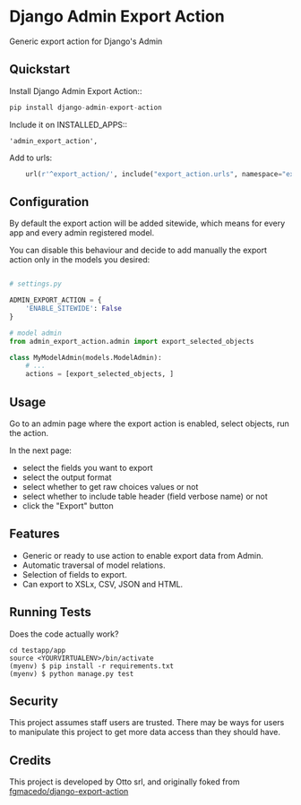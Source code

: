 # Django Admin Export Action

Generic export action for Django's Admin

## Quickstart

Install Django Admin Export Action::

``` python
pip install django-admin-export-action
```

Include it on INSTALLED_APPS::

```
'admin_export_action',
```

Add to urls:

``` python 
    url(r'^export_action/', include("export_action.urls", namespace="export_action")),
```

## Configuration

By default the export action will be added sitewide, which means for every app and every admin registered model.

You can disable this behaviour and decide to add manually the export action only in the models you desired:

``` python

# settings.py

ADMIN_EXPORT_ACTION = {
    'ENABLE_SITEWIDE': False
}

# model admin
from admin_export_action.admin import export_selected_objects

class MyModelAdmin(models.ModelAdmin):
    # ...
    actions = [export_selected_objects, ]

```

## Usage

Go to an admin page where the export action is enabled, select objects, run the action.

In the next page:
- select the fields you want to export
- select the output format
- select whether to get raw choices values or not
- select whether to include table header (field verbose name) or not
- click the "Export" button

## Features

* Generic or ready to use action to enable export data from Admin.
* Automatic traversal of model relations.
* Selection of fields to export.
* Can export to XSLx, CSV, JSON and HTML.

## Running Tests

Does the code actually work?

    cd testapp/app
    source <YOURVIRTUALENV>/bin/activate
    (myenv) $ pip install -r requirements.txt
    (myenv) $ python manage.py test


## Security

This project assumes staff users are trusted. There may be ways for users to manipulate this project to get more data access than they should have.

## Credits

This project is developed by Otto srl, and originally foked from [fgmacedo/django-export-action](https://github.com/fgmacedo/django-export-action)

